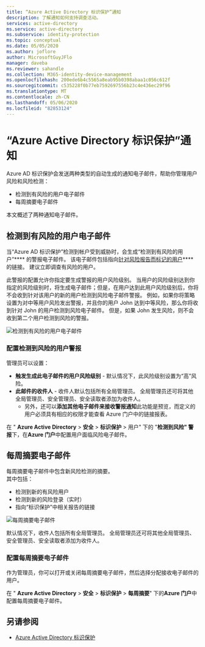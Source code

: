 ```yaml
---
title: “Azure Active Directory 标识保护”通知
description: 了解通知如何支持调查活动。
services: active-directory
ms.service: active-directory
ms.subservice: identity-protection
ms.topic: conceptual
ms.date: 05/05/2020
ms.author: joflore
author: MicrosoftGuyJFlo
manager: daveba
ms.reviewer: sahandle
ms.collection: M365-identity-device-management
ms.openlocfilehash: 200ede6b4c5565a8eab95b0398abaa1c056c612f
ms.sourcegitcommit: c535228f0b77eb7592697556b23c4e436ec29f96
ms.translationtype: MT
ms.contentlocale: zh-CN
ms.lasthandoff: 05/06/2020
ms.locfileid: "82853124"
---
```

# <a name="azure-active-directory-identity-protection-notifications"></a>“Azure Active Directory 标识保护”通知

Azure AD 标识保护会发送两种类型的自动生成的通知电子邮件，帮助你管理用户风险和风险检测：

- 检测到有风险的用户电子邮件
- 每周摘要电子邮件

本文概述了两种通知电子邮件。

## <a name="users-at-risk-detected-email"></a>检测到有风险的用户电子邮件

当“Azure AD 标识保护”检测到帐户受到威胁时，会生成“检测到有风险的用户”**** 的警报电子邮件。 该电子邮件包括指向[针对风险报告而标记的用户](../reports-monitoring/concept-user-at-risk.md)**** 的链接。 建议立即调查有风险的用户。

此警报的配置允许你指定要生成警报的用户风险级别。 当用户的风险级别达到你指定的风险级别时，将生成电子邮件；但是，在用户达到此用户风险级别后，你将不会收到针对该用户的新的用户检测到风险电子邮件警报。 例如，如果你将策略设置为对中等用户风险发出警报，并且你的用户 John 达到中等风险，那么你将收到针对 John 的用户检测到风险电子邮件。 但是，如果 John 发生风险，则不会收到第二个用户检测到风险的警报。

![检测到有风险的用户电子邮件](./media/howto-identity-protection-configure-notifications/01.png)

### <a name="configure-users-at-risk-detected-alerts"></a>配置检测到风险的用户警报

管理员可以设置：

- **触发生成此电子邮件的用户风险级别** - 默认情况下，此风险级别设置为“高”风险。
- **此邮件的收件人** - 收件人默认包括所有全局管理员。 全局管理员还可将其他全局管理员、安全管理员、安全读取者添加为收件人。
   - 另外，还可以**添加其他电子邮件来接收警报通知**此功能是预览，而定义的用户必须具有相应的权限才能查看 Azure 门户中的链接报表。

在 " **Azure Active Directory** > **安全** > **标识保护** > 用户" 下的 "**检测到风险" 警报**下，在**Azure 门户**中配置用户面临风险电子邮件。

## <a name="weekly-digest-email"></a>每周摘要电子邮件

每周摘要电子邮件中包含新风险检测的摘要。  
其中包括：

- 检测到新的有风险用户
- 检测到新的风险登录（实时）
- 指向“标识保护”中相关报告的链接

![每周摘要电子邮件](./media/howto-identity-protection-configure-notifications/weekly-digest-email.png)

默认情况下，收件人包括所有全局管理员。 全局管理员还可将其他全局管理员、安全管理员、安全读取者添加为收件人。

### <a name="configure-weekly-digest-email"></a>配置每周摘要电子邮件

作为管理员，你可以打开或关闭每周摘要电子邮件，然后选择分配接收电子邮件的用户。

在 " **Azure Active Directory** > **安全** > **标识保护** > **每周摘要**" 下的**Azure 门户**中配置每周摘要电子邮件。

## <a name="see-also"></a>另请参阅

- [Azure Active Directory 标识保护](../active-directory-identityprotection.md)
